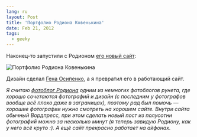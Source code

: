 ```yaml
---
lang: ru
layout: Post
title: 'Портфолио Родиона Ковенькина'
date: Feb 21, 2012
tags:
  - geeky
---
```


Наконец-то запустили с Родионом [его новый сайт](http://kovenkin.com/):

![Портфолио Родиона Ковенькина](/images/blog/kovenkin.png)

Дизайн сделал [Гена Осипенко](http://mega.genn.org/), а я превратил его в работающий сайт.

_Я считаю [фотоблог Родиона](http://kovenkin.com/blog/) одним из немногих фотоблогов рунета, где хорошо сочетаются фотографий и дизайн (с последним у фотографов вообще всё плохо даже в заграницах), поэтому рад был помочь — хорошие фотографии нужно смотреть на хорошем сайте. Внутри сайта обычный Вордпресс, при этом сделать новый пост из полусотни фотографий можно за несколько минут (я теперь завидую Родиону, как у него всё круто :). А ещё сайт прекрасно работает на айфонах._
